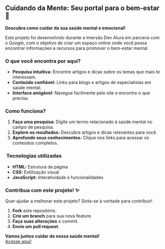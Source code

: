 ##  Cuidando da Mente: Seu portal para o bem-estar 🧠

**Descubra como cuidar da sua saúde mental e emocional!**

Este projeto foi desenvolvido durante a Imersão Dev Alura em parceria com o Google, com o objetivo de criar um espaço online onde você possa encontrar informações e recursos para promover o bem-estar mental.

###  O que você encontra por aqui?
* **Pesquisa intuitiva:** Encontre artigos e dicas sobre os temas que mais te interessam.
* **Conteúdo confiável:** Links para blogs e artigos de especialistas em saúde mental.
* **Interface amigável:** Navegue facilmente pelo site e encontre o que precisa.

###  Como funciona?
1. **Faça uma pesquisa:** Digite um termo relacionado à saúde mental no campo de pesquisa.
2. **Explore os resultados:** Descubra artigos e dicas relevantes para você.
3. **Aprofunde seus conhecimentos:** Clique nos links para acessar os conteúdos completos.

### ️ Tecnologias utilizadas
* **HTML:** Estrutura da página
* **CSS:** Estilização visual
* **JavaScript:** Interatividade e funcionalidades

###  Contribua com este projeto! ✨
Quer ajudar a melhorar este projeto? Sinta-se à vontade para contribuir! 
1. **Fork** este repositório.
2. **Crie um branch** para sua nova feature.
3. **Faça suas alterações** e commit.
4. **Envie um pull request**.

**Vamos juntos cuidar da nossa saúde mental!** <br> 
<a href="https://cuidandodamente.vercel.app/"> Acesse aqui!
